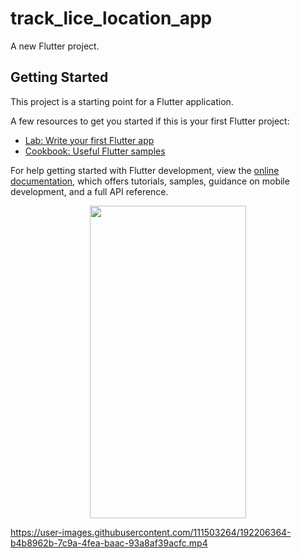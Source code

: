 # track_lice_location_app

A new Flutter project.

## Getting Started

This project is a starting point for a Flutter application.

A few resources to get you started if this is your first Flutter project:

- [Lab: Write your first Flutter app](https://docs.flutter.dev/get-started/codelab)
- [Cookbook: Useful Flutter samples](https://docs.flutter.dev/cookbook)

For help getting started with Flutter development, view the
[online documentation](https://docs.flutter.dev/), which offers tutorials,
samples, guidance on mobile development, and a full API reference.

<p align=center>
<img src="https://user-images.githubusercontent.com/111503264/192206241-f0316878-ad25-4917-a93a-cca79557cac2.png"
height=500
width=250>
<p>






https://user-images.githubusercontent.com/111503264/192206364-b4b8962b-7c9a-4fea-baac-93a8af39acfc.mp4




